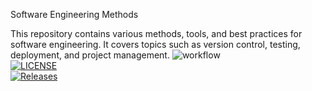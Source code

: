 Software Engineering Methods

This repository contains various methods, tools, and best practices for software engineering. It covers topics such as version control, testing, deployment, and project management.
![workflow](https://github.com/morival/sem/actions/workflows/main.yml/badge.svg) <br/>
[![LICENSE](https://img.shields.io/github/license/morival/sem.svg?style=flat-square)](https://github.com/morival/sem/blob/master/LICENSE) <br/>
[![Releases](https://img.shields.io/github/release/morival/sem/all.svg?style=flat-square)](https://github.com/morival/sem/releases)